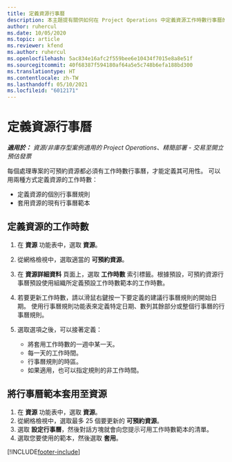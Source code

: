 ```yaml
---
title: 定義資源行事曆
description: 本主題提有關供如何在 Project Operations 中定義資源工作時數行事曆的資訊。
author: ruhercul
ms.date: 10/05/2020
ms.topic: article
ms.reviewer: kfend
ms.author: ruhercul
ms.openlocfilehash: 5ac834e16afc2f559bee6e10434f7015e8a8e51f
ms.sourcegitcommit: 40f68387f594180af64a5e5c748b6efa188bd300
ms.translationtype: HT
ms.contentlocale: zh-TW
ms.lasthandoff: 05/10/2021
ms.locfileid: "6012171"
---
```

# <a name="define-resource-calendars"></a>定義資源行事曆

_**適用於：** 資源/非庫存型案例適用的 Project Operations、精簡部署 - 交易至開立預估發票_

每個處理專案的可預約資源都必須有工作時數行事曆，才能定義其可用性。 可以用兩種方式定義資源的工作時數： 

   - 定義資源的個別行事曆規則
   - 套用資源的現有行事曆範本

## <a name="define-a-resources-working-hours"></a>定義資源的工作時數

1. 在 **資源** 功能表中，選取 **資源**。
2. 從網格檢視中，選取適當的 **可預約資源**。
3. 在 **資源詳細資料** 頁面上，選取 **工作時數** 索引標籤。根據預設，可預約資源行事曆預設使用組織所定義預設工作時數範本的工作時數。
4. 若要更新工作時數，請以滑鼠右鍵按一下要定義的建議行事曆規則的開始日期。 使用行事曆規則功能表來定義特定日期、數列其餘部分或整個行事曆的行事曆規則。
5. 選取選項之後，可以接著定義：

    - 將套用工作時數的一週中某一天。
    - 每一天的工作時間。
    - 行事曆規則的時區。
    - 如果適用，也可以指定規則的非工作時間。

## <a name="applying-a-calendar-template-to-a-resource"></a>將行事曆範本套用至資源

1. 在 **資源** 功能表中，選取 **資源**。
2. 從網格檢視中，選取最多 25 個要更新的 **可預約資源**。
3. 選取 **設定行事曆**，然後對話方塊就會向您提示可用工作時數範本的清單。
4. 選取您要使用的範本，然後選取 **套用**。


[!INCLUDE[footer-include](../includes/footer-banner.md)]
